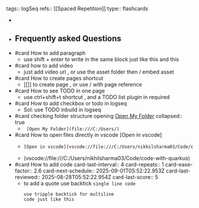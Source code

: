 tags:: logSeq
refs:: [[Spaced Repetition]] 
type:: flashcards

-
- ## Frequently asked Questions
- #card How to add paragraph
	- use shift + enter to write in the same block
	  just like this 
	  and this
- #card how to add video
	- just add video url , or use the asset folder then / embed asset
- #card How to create pages shortcut
	- [[]] to create page , or use / with page reference
- #card How to see TODO in one page
	- use ctrl+shift+t shortcut , and a TODO list plugin in required
- #card How to add checkbox or todo in logseq
	- Sol: use TODO inbuild in logseq
- #card checking folder structure opening [Open My Folder](file:///C:/Users/)
  collapsed:: true
	- ` [Open My Folder](file:///C:/Users/)`
- #card How to open files directly in vscode [Open in vscode]
	- ```bash
	  [Open in vscode](vscode://file:///C:/Users/nikhilsharma03/Code/code-with-quarkus)
	  ```
	- (vscode://file:///C:/Users/nikhilsharma03/Code/code-with-quarkus)
- #card How to add code
  card-last-interval:: 4
  card-repeats:: 1
  card-ease-factor:: 2.6
  card-next-schedule:: 2025-09-01T05:52:22.953Z
  card-last-reviewed:: 2025-08-28T05:52:22.954Z
  card-last-score:: 5
	- to add a quote use backtick `single line code`
	  ```
	  use tripple backtick for multiline
	  code just like this
	  
	  ```